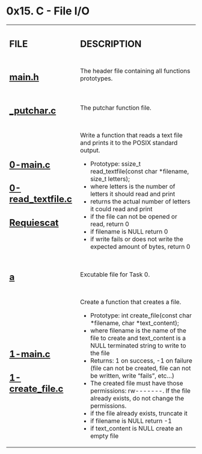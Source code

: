 <h1>0x15. C - File I/O</h1>

<table>
    <tr>
        <td><h2><strong>FILE</strong></h2></td>
        <td><h2><strong>DESCRIPTION</strong></h2></td>
    </tr>
    <tr>
        <td><h2><a href="https://github.com/LivingDemonness28/alx-low_level_programming/blob/master/0x15-file_io/main.h" target="_blank">main.h</a></h2></td>
        <td>The header file containing all functions prototypes.</td>
    </tr>
    <tr>
        <td><h2><a href="https://github.com/LivingDemonness28/alx-low_level_programming/blob/master/0x15-file_io/_putchar.c" target="_blank">_putchar.c</a></h2></td>
        <td>The putchar function file.</td>
    </tr>
    <tr>
        <td>
            <h2><a href="https://github.com/LivingDemonness28/alx-low_level_programming/blob/master/0x15-file_io/0-main.c" target="_blank">0-main.c</a></h2>
            <h2><a href="https://github.com/LivingDemonness28/alx-low_level_programming/blob/master/0x15-file_io/0-read_textfile.c" target="_blank">0-read_textfile.c</a></h2>
            <h2><a href="https://github.com/LivingDemonness28/alx-low_level_programming/blob/master/0x15-file_io/Requiescat" target="_blank">Requiescat</a></h2>
        </td>
        <td>
            <p>Write a function that reads a text file and prints it to the POSIX standard output.</p>
            <ul>
                <li>Prototype: ssize_t read_textfile(const char *filename, size_t letters);</li>
                <li>where letters is the number of letters it should read and print</li>
                <li>returns the actual number of letters it could read and print</li>
                <li>if the file can not be opened or read, return 0</li>
                <li>if filename is NULL return 0</li>
                <li>if write fails or does not write the expected amount of bytes, return 0</li>
            </ul>
        </td>
    </tr>
    <tr>
        <td><h2><a href="https://github.com/LivingDemonness28/alx-low_level_programming/blob/master/0x15-file_io/a" target="_blank">a</a></h2></td>
        <td>Excutable file for Task 0.</td>
    </tr>
    <tr>
        <td>
            <h2><a href="https://github.com/LivingDemonness28/alx-low_level_programming/blob/master/0x15-file_io/1-main.c" target="_blank">1-main.c</a></h2>
            <h2><a href="https://github.com/LivingDemonness28/alx-low_level_programming/blob/master/0x15-file_io/1-create_file.c" target="_blank">1-create_file.c</a></h2>
        </td>
        <td>
            <p>Create a function that creates a file.</p>
            <ul>
                <li>Prototype: int create_file(const char *filename, char *text_content);</li>
                <li>where filename is the name of the file to create and text_content is a NULL terminated string to write to the file</li>
                <li>Returns: 1 on success, -1 on failure (file can not be created, file can not be written, write “fails”, etc…)</li>
                <li>The created file must have those permissions: rw-------. If the file already exists, do not change the permissions.</li>
                <li>if the file already exists, truncate it</li>
                <li>if filename is NULL return -1</li>
                <li>if text_content is NULL create an empty file</li>
            </ul>
        </td>
    </tr>
</table>